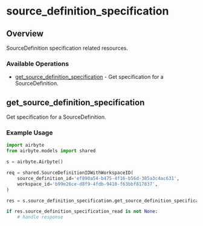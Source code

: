 # source_definition_specification

## Overview

SourceDefinition specification related resources.

### Available Operations

* [get_source_definition_specification](#get_source_definition_specification) - Get specification for a SourceDefinition.

## get_source_definition_specification

Get specification for a SourceDefinition.

### Example Usage

```python
import airbyte
from airbyte.models import shared

s = airbyte.Airbyte()

req = shared.SourceDefinitionIDWithWorkspaceID(
    source_definition_id='ef890a54-b475-4f16-b56d-385a3c4ac631',
    workspace_id='b99e26ce-d8f9-4fdb-9410-f63bbf817837',
)

res = s.source_definition_specification.get_source_definition_specification(req)

if res.source_definition_specification_read is not None:
    # handle response
```
